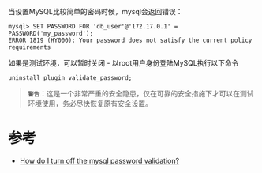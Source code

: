 当设置MySQL比较简单的密码时候，mysql会返回错误：

```
mysql> SET PASSWORD FOR 'db_user'@'172.17.0.1' = PASSWORD('my_password');
ERROR 1819 (HY000): Your password does not satisfy the current policy requirements
```

如果是测试环境，可以暂时关闭 - 以root用户身份登陆MySQL执行以下命令

```
uninstall plugin validate_password;
```

> **`警告`**：这是一个非常严重的安全隐患，仅在可靠的安全措施下才可以在测试环境使用，务必尽快恢复原有安全设置。

# 参考

* [How do I turn off the mysql password validation?](https://stackoverflow.com/questions/36301100/how-do-i-turn-off-the-mysql-password-validation)